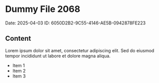 # Dummy File 2068

Date: 2025-04-03
ID: 6050D2B2-9C55-4146-AE5B-0942878FE223

## Content

Lorem ipsum dolor sit amet, consectetur adipiscing elit.
Sed do eiusmod tempor incididunt ut labore et dolore magna aliqua.

* Item 1
* Item 2
* Item 3

